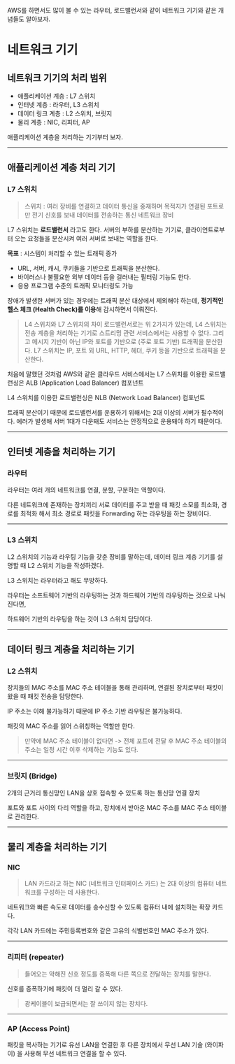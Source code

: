 <p>AWS를 하면서도 많이 볼 수 있는 라우터, 로드밸런서와 같이 네트워크 기기와 같은 개념들도 알아보자.</p>
<h1 id="네트워크-기기">네트워크 기기</h1>
<h2 id="네트워크-기기의-처리-범위">네트워크 기기의 처리 범위</h2>
<ul>
<li>애플리케이션 계층 : L7 스위치</li>
<li>인터넷 계층 : 라우터, L3 스위치</li>
<li>데이터 링크 계층 : L2 스위치, 브릿지</li>
<li>물리 계층 : NIC, 리피터, AP</li>
</ul>
<p>애플리케이션 계층을 처리하는 기기부터 보자.</p>
<hr />
<h2 id="애플리케이션-계층-처리-기기">애플리케이션 계층 처리 기기</h2>
<h3 id="l7-스위치">L7 스위치</h3>
<blockquote>
<p>스위치 : 여러 장비를 연결하고 데이터 통신을 중재하며 목적지가 연결된 포트로만 전기 신호를 보내 데이터를 전송하는 통신 네트워크 장비</p>
</blockquote>
<p>L7 스위치는 <strong>로드밸런서</strong> 라고도 한다. 서버의 부하를 분산하는 기기로, 클라이언트로부터 오는 요청들을 분산시켜 여러 서버로 보내는 역할을 한다.</p>
<p><strong>목표</strong> : 시스템이 처리할 수 있는 트래픽 증가</p>
<ul>
<li>URL, 서버, 캐시, 쿠키들을 기반으로 트래픽을 분산한다.</li>
<li>바이러스나 불필요한 외부 데이터 등을 걸러내는 필터링 기능도 한다.</li>
<li>응용 프로그램 수준의 트래픽 모니터링도 가능</li>
</ul>
<p>장애가 발생한 서버가 있는 경우에는 트래픽 분산 대상에서 제외해야 하는데, <strong>정기적인 헬스 체크 (Health Check)를 이용</strong>해 감시하면서 이뤄진다.</p>
<blockquote>
<p>L4 스위치와 L7 스위치의 차이
로드밸런서로는 위 2가지가 있는데, L4 스위치는 전송 계층을 처리하는 기기로 스트리밍 관련 서비스에서는 사용할 수 없다. 그리고 메시지 기반이 아닌 IP와 포트를 기반으로 (주로 포트 기반) 트래픽을 분산한다.
L7 스위치는 IP, 포트 외 URL, HTTP, 헤더, 쿠키 등을 기반으로 트래픽을 분산한다.</p>
</blockquote>
<p>처음에 말했던 것처럼 AWS와 같은 클라우드 서비스에서는 L7 스위치를 이용한 로드밸런싱은 ALB (Application Load Balancer) 컴포넌트</p>
<p>L4 스위치를 이용한 로드밸런싱은 NLB (Network Load Balancer) 컴포넌트</p>
<p>트래픽 분산이기 때문에 로드밸런서를 운용하기 위해서는 2대 이상의 서버가 필수적이다.
에러가 발생해 서버 1대가 다운돼도 서비스는 안정적으로 운용돼야 하기 때문이다.</p>
<hr />
<h2 id="인터넷-계층을-처리하는-기기">인터넷 계층을 처리하는 기기</h2>
<h3 id="라우터">라우터</h3>
<p>라우터는 여러 개의 네트워크를 연결, 분할, 구분하는 역할이다.</p>
<p>다른 네트워크에 존재하는 장치끼리 서로 데이터를 주고 받을 때 패킷 소모를 최소화, 경로를 최적화 해서 최소 경로로 패킷을 Forwarding 하는 라우팅을 하는 장비이다.</p>
<hr />
<h3 id="l3-스위치">L3 스위치</h3>
<p>L2 스위치의 기능과 라우팅 기능을 갖춘 장비를 말하는데, 데이터 링크 계층 기기를 설명할 때 L2 스위치 기능을 작성하겠다.</p>
<p>L3 스위치는 라우터라고 해도 무방하다.</p>
<p>라우터는 소프트웨어 기반의 라우팅하는 것과 하드웨어 기반의 라우팅하는 것으로 나눠진다면,</p>
<p>하드웨어 기반의 라우팅을 하는 것이 L3 스위치 담당이다.</p>
<hr />
<h2 id="데이터-링크-계층을-처리하는-기기">데이터 링크 계층을 처리하는 기기</h2>
<h3 id="l2-스위치">L2 스위치</h3>
<p>장치들의 MAC 주소를 MAC 주소 테이블을 통해 관리하며, 연결된 장치로부터 패킷이 왔을 때 패킷 전송을 담당한다.</p>
<p>IP 주소는 이해 불가능하기 때문에 IP 주소 기반 라우팅은 불가능하다.</p>
<p>패킷의 MAC 주소를 읽어 스위칭하는 역할만 한다.</p>
<blockquote>
<p>만약에 MAC 주소 테이블이 없다면 -&gt; 전체 포트에 전달 후 MAC 주소 테이블의 주소는 일정 시간 이후 삭제하는 기능도 있다.</p>
</blockquote>
<hr />
<h3 id="브릿지-bridge">브릿지 (Bridge)</h3>
<p>2개의 근거리 통신망인 LAN을 상호 접속할 수 있도록 하는 통신망 연결 장치</p>
<p>포트와 포트 사이의 다리 역할을 하고, 장치에서 받아온 MAC 주소를 MAC 주소 테이블로 관리한다.</p>
<hr />
<h2 id="물리-계층을-처리하는-기기">물리 계층을 처리하는 기기</h2>
<h3 id="nic">NIC</h3>
<blockquote>
<p>LAN 카드라고 하는 NIC (네트워크 인터페이스 카드) 는 2대 이상의 컴퓨터 네트워크를 구성하는 데 사용한다.</p>
</blockquote>
<p>네트워크와 빠른 속도로 데이터를 송수신할 수 있도록 컴퓨터 내에 설치하는 확장 카드다.</p>
<p>각각 LAN 카드에는 주민등록번호와 같은 고유의 식별번호인 MAC 주소가 있다.</p>
<hr />
<h3 id="리피터-repeater">리피터 (repeater)</h3>
<blockquote>
<p>들어오는 약해진 신호 정도를 증폭해 다른 쪽으로 전달하는 장치를 말한다.</p>
</blockquote>
<p>신호를 증폭하기에 패킷이 더 멀리 갈 수 있다.</p>
<blockquote>
<p>광케이블이 보급되면서는 잘 쓰이지 않는 장치다.</p>
</blockquote>
<hr />
<h3 id="ap-access-point">AP (Access Point)</h3>
<p>패킷을 복사하는 기기로 유선 LAN을 연결한 후 다른 장치에서 무선 LAN 기술 (와이파이) 을 사용해 무선 네트워크 연결을 할 수 있다.</p>